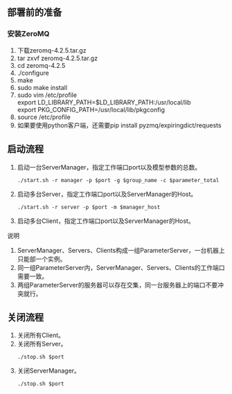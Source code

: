 ## 部署前的准备
### 安装ZeroMQ
1. 下载zeromq-4.2.5.tar.gz
2. tar zxvf zeromq-4.2.5.tar.gz
3. cd zeromq-4.2.5
4. ./configure
5. make
6. sudo make install
7. sudo vim /etc/profile \
    export LD_LIBRARY_PATH=$LD_LIBRARY_PATH:/usr/local/lib \
    export PKG_CONFIG_PATH=/usr/local/lib/pkgconfig
8. source /etc/profile
9. 如果要使用python客户端，还需要pip install pyzmq/expiringdict/requests
## 启动流程
1. 启动一台ServerManager，指定工作端口port以及模型参数的总数。
    ```Shell
    ./start.sh -r manager -p $port -g $group_name -c $parameter_total
    ```
2. 启动多台Server，指定工作端口port以及ServerManager的Host。
    ```Shell
    ./start.sh -r server -p $port -m $manager_host
    ```
3. 启动多台Client，指定工作端口port以及ServerManager的Host。

说明
1. ServerManager、Servers、Clients构成一组ParameterServer，一台机器上只能部一个实例。
2. 同一组ParameterServer内，ServerManager、Servers、Clients的工作端口需要一致。
3. 两组ParameterServer的服务器可以存在交集，同一台服务器上的端口不要冲突就行。
## 关闭流程
1. 关闭所有Client。
2. 关闭所有Server。
    ```Shell
    ./stop.sh $port
    ```
3. 关闭ServerManager。
    ```Shell
    ./stop.sh $port
    ```